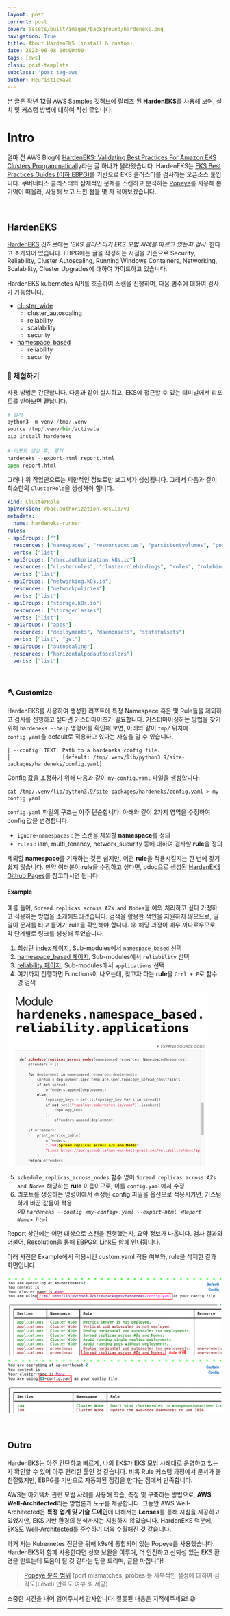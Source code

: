 ```yaml
---
layout: post
current: post
cover: assets/built/images/background/hardeneks.png
navigation: True
title: About HardenEKS (install & custom)
date: 2023-06-08 00:00:00
tags: [aws]
class: post-template
subclass: 'post tag-aws'
author: HeuristicWave
---
```

본 글은 작년 12월 AWS Samples 깃허브에 릴리즈 된 **HardenEKS**를 사용해 보며, 설치 및 커스텀 방법에 대하여 작성 글입니다.

# Intro

얼마 전 AWS Blog에 [HardenEKS: Validating Best Practices For Amazon EKS Clusters Programmatically](https://aws.amazon.com/ko/blogs/containers/hardeneks-validating-best-practices-for-amazon-eks-clusters-programmatically/ )라는 글 하나가 올라왔습니다.
HardenEKS는 [EKS Best Practices Guides (이하 EBPG)](https://aws.github.io/aws-eks-best-practices/ )를 기반으로 EKS 클러스터를 검사하는 오픈소스 툴입니다. 
쿠버네티스 클러스터의 잠재적인 문제를 스캔하고 분석하는 [Popeye](https://github.com/derailed/popeye )를 사용해 본 기억이 떠올라, 사용해 보고 느낀 점을 몇 자 적어보겠습니다.

<br>

## HardenEKS

[HardenEKS](https://github.com/aws-samples/hardeneks) 깃허브에는 *'EKS 클러스터가 EKS 모범 사례를 따르고 있는지 검사'* 한다고 소개되어 있습니다.
EBPG에는 글을 작성하는 시점을 기준으로 Security, Reliability, Cluster Autoscaling, Running Windows Containers, Networking, Scalability, Cluster Upgrades에 대하여 가이드하고 있습니다.

HardenEKS kubernetes API를 호출하여 스캔을 진행하며, 다음 범주에 대하여 검사가 가능합니다. 

- [cluster_wide](https://github.com/aws-samples/hardeneks/tree/main/hardeneks/cluster_wide)
    - cluster_autoscaling
    - reliability
    - scalability
    - security
- [namespace_based](https://github.com/aws-samples/hardeneks/tree/main/hardeneks/namespace_based)
    - reliability
    - security

### 👀 체험하기

사용 방법은 간단합니다. 다음과 같이 설치하고, EKS에 접근할 수 있는 터미널에서 리포트를 받아보면 끝납니다.

```python
# 설치
python3 -m venv /tmp/.venv
source /tmp/.venv/bin/activate
pip install hardeneks

# 리포트 생성 후, 열기
hardeneks --export-html report.html
open report.html
```

그러나 위 작업만으로는 제한적인 정보로만 보고서가 생성됩니다. 그래서 다음과 같이 최소한의 `ClusterRole`을 생성해야 합니다.

```yaml
kind: ClusterRole
apiVersion: rbac.authorization.k8s.io/v1
metadata:
  name: hardeneks-runner
rules:
- apiGroups: [""]
  resources: ["namespaces", "resourcequotas", "persistentvolumes", "pods", "services"]
  verbs: ["list"]
- apiGroups: ["rbac.authorization.k8s.io"]
  resources: ["clusterroles", "clusterrolebindings", "roles", "rolebindings"]
  verbs: ["list"]
- apiGroups: ["networking.k8s.io"]
  resources: ["networkpolicies"]
  verbs: ["list"]
- apiGroups: ["storage.k8s.io"]
  resources: ["storageclasses"]
  verbs: ["list"]
- apiGroups: ["apps"]
  resources: ["deployments", "daemonsets", "statefulsets"]
  verbs: ["list", "get"]
- apiGroups: ["autoscaling"]
  resources: ["horizontalpodautoscalers"]
  verbs: ["list"]
```

<br>

### 🪓 Customize

HardenEKS를 사용하여 생성한 리포트에 특정 Namespace 혹은 몇 Rule들을 제외하고 검사를 진행하고 싶다면 커스터마이즈가 필요합니다. 
커스터마이징하는 방법을 찾기 위해 `hardeneks --help` 명령어를 확인해 보면, 아래와 같이 `tmp/` 위치에 `config.yaml`을 default로 적용하고 있다는 사실을 알 수 있습니다.

```shell
│ --config  TEXT  Path to a hardeneks config file.
│                 [default: /tmp/.venv/lib/python3.9/site-packages/hardeneks/config.yaml]
```

Config 값을 조정하기 위해 다음과 같이 `my-config.yaml` 파일을 생성합니다.

```shell
cat /tmp/.venv/lib/python3.9/site-packages/hardeneks/config.yaml > my-config.yaml
```

`config.yaml` 파일의 구조는 아주 단순합니다. 아래와 같이 2가지 영역을 수정하여 config 값을 변경합니다.

- `ignore-namespaces` : 는 스캔을 제외할 **namespace**를 정의
- `rules` : iam, multi_tenancy, network_sucurity 등에 대하여 검사할 **rule**을 정의

제외할 **namespace**를 기재하는 것은 쉽지만, 어떤 **rule**을 적용시킬지는 한 번에 찾기 쉽지 않습니다. 
만약 여러분이 rule을 수정하고 싶다면, pdoc으로 생성된 [HardenEKS Github Pages](https://aws-samples.github.io/hardeneks/ )를 참고하시면 됩니다.

#### Example

예를 들어, `Spread replicas across AZs and Nodes`을 예외 처리하고 싶다 가정하고 적용하는 방법을 소개해드리겠습니다.
검색을 활용한 색인을 지원하지 않으므로, 일일이 문서를 타고 들어가 rule을 확인해야 합니다. 😡 해당 과정이 매우 까다로우므로, 각 단계별로 링크를 생성해 두었습니다.

1. 최상단 [index 페이지](https://aws-samples.github.io/hardeneks/index.html), Sub-modules에서 `namespace_based` 선택
2. [namespace_based 페이지](https://aws-samples.github.io/hardeneks/namespace_based/index.html),  Sub-modules에서 `reliability` 선택
3. [reliability 페이지](https://aws-samples.github.io/hardeneks/namespace_based/reliability/index.html), Sub-modules에서 `applications` 선택
4. 여기까지 진행하면 Functions이 나오는데, 찾고자 하는 **rule**을 `Ctrl + F`로 함수 명 검색

![hardeneks-rule](../../assets/built/images/post/aws/rule.png)

5. `schedule_replicas_across_nodes` 함수 명이 `Spread replicas across AZs and Nodes` 해당하는 **rule** 이름이므로,
   이를 `config.yaml`에서 수정
6. 리포트를 생성하는 명령어에서 수정된 config 파일을 옵션으로 적용시키면, 커스텀 하게 바꾼 값들이 적용 <br>
   *예) `hardeneks --config <my-config>.yaml --export-html <Report Name>.html`*

Report 상단에는 어떤 대상으로 스캔을 진행했는지, 요약 정보가 나옵니다. 검사 결과와 더불어, Resolution을 통해 EBPG의 Link도 함께 안내됩니다.

아래 사진은 Example에서 적용시킨 custom.yaml 적용 여부와, rule을 삭제한 결과 화면입니다. 

![result.png](../../assets/built/images/post/aws/result.png)

<br>

## Outro

HardenEKS는 아주 간단하고 빠르게, 나의 EKS가 EKS 모범 사례대로 운영하고 있는지 확인할 수 있어 아주 편리한 툴인 것 같습니다.
비록 Rule 커스텀 과정에서 문서가 불친절했지만, EBPG를 기반으로 자동화된 점검을 한다는 점에서 만족합니다.

AWS는 아키텍처 관련 모범 사례를 사용해 학습, 측정 및 구축하는 방법으로, **AWS Well-Architected**라는 방법론과 도구를 제공합니다.
그동안 AWS Well-Architected은 **특정 업계 및 기술 도메인**에 대해서는 **Lenses**를 통해 지침을 제공하고 있었지만,
EKS 기반 환경의 분석까지는 지원하지 않았습니다. HardenEKS 덕분에, EKS도 Well-Architected를 준수하기 더욱 수월해진 것 같습니다.

과거 저는 Kubernetes 진단을 위해 k9s에 통합되어 있는 Popeye를 사용했습니다. HardenEKS와 함께 사용한다면 상호 보완을 이루며, 
더 안전하고 신뢰성 있는 EKS 환경을 만드는데 도움이 될 것 같다는 팁을 드리며, 글을 마칩니다!

> [Popeye 분석 범위](https://github.com/derailed/popeye#sanitizers) (port mismatches, probes 등 세부적인 설정에 대하여 심각도(Level)  만족도 여부 % 제공) 

소중한 시간을 내어 읽어주셔서 감사합니다! 잘못된 내용은 지적해주세요! 😃

---
